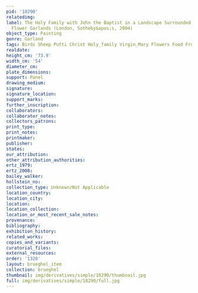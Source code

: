 ```yaml
---
pid: '18290'
relatedimg: 
label: The Holy Family with John the Baptist in a Landscape Surrounded by Fruit and
  Flower Garlands (London, Sotheby&apos;s, 2004)
object_type: Painting
genre: Garland
tags: Birds Sheep Putti Christ Holy_family Virgin_Mary Flowers Food Fruit Garland
realdate: 
height_cm: '73.9'
width_cm: '54'
diameter_cm: 
plate_dimensions: 
support: Panel
drawing_medium: 
signature: 
signature_location: 
support_marks: 
further_inscription: 
collaborators: 
collaborator_notes: 
collectors_patrons: 
print_type: 
print_notes: 
printmaker: 
publisher: 
states: 
our_attribution: 
other_attribution_authorities: 
ertz_1979: 
ertz_2008: 
bailey_walker: 
hollstein_no: 
collection_type: Unknown/Not Applicable
location_country: 
location_city: 
location: 
location_collection: 
location_or_most_recent_sale_notes: 
provenance: 
bibliography: 
exhibition_history: 
related_works: 
copies_and_variants: 
curatorial_files: 
external_resources: 
order: '1328'
layout: brueghel_item
collection: brueghel
thumbnail: img/derivatives/simple/18290/thumbnail.jpg
full: img/derivatives/simple/18290/full.jpg
---
```

